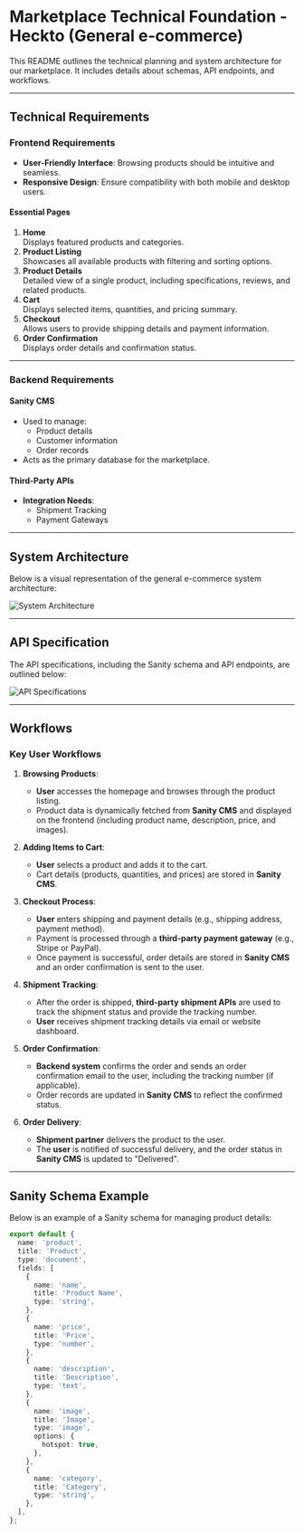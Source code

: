 # Marketplace Technical Foundation - Heckto (General e-commerce)

This README outlines the technical planning and system architecture for our marketplace. It includes details about schemas, API endpoints, and workflows.

---

## **Technical Requirements**

### **Frontend Requirements**
- **User-Friendly Interface**: Browsing products should be intuitive and seamless.
- **Responsive Design**: Ensure compatibility with both mobile and desktop users.

#### **Essential Pages**
1. **Home**  
   Displays featured products and categories.
2. **Product Listing**  
   Showcases all available products with filtering and sorting options.
3. **Product Details**  
   Detailed view of a single product, including specifications, reviews, and related products.
4. **Cart**  
   Displays selected items, quantities, and pricing summary.
5. **Checkout**  
   Allows users to provide shipping details and payment information.
6. **Order Confirmation**  
   Displays order details and confirmation status.

---

### **Backend Requirements**
#### **Sanity CMS**
- Used to manage:
  - Product details
  - Customer information
  - Order records
- Acts as the primary database for the marketplace.

#### **Third-Party APIs**
- **Integration Needs**:
  - Shipment Tracking
  - Payment Gateways

---

## **System Architecture**

Below is a visual representation of the general e-commerce system architecture:

![System Architecture](https://github.com/user-attachments/assets/7d2b6e54-cbcd-49c7-969c-b051c1effdf6)

---

## **API Specification**

The API specifications, including the Sanity schema and API endpoints, are outlined below:

![API Specifications](https://github.com/user-attachments/assets/c8347e97-952c-44eb-84dd-5c9807b44b6c)

---

## **Workflows**

### **Key User Workflows**
1. **Browsing Products**:
   - **User** accesses the homepage and browses through the product listing.
   - Product data is dynamically fetched from **Sanity CMS** and displayed on the frontend (including product name, description, price, and images).
   
2. **Adding Items to Cart**:
   - **User** selects a product and adds it to the cart.
   - Cart details (products, quantities, and prices) are stored in **Sanity CMS**.

3. **Checkout Process**:
   - **User** enters shipping and payment details (e.g., shipping address, payment method).
   - Payment is processed through a **third-party payment gateway** (e.g., Stripe or PayPal).
   - Once payment is successful, order details are stored in **Sanity CMS** and an order confirmation is sent to the user.

4. **Shipment Tracking**:
   - After the order is shipped, **third-party shipment APIs** are used to track the shipment status and provide the tracking number.
   - **User** receives shipment tracking details via email or website dashboard.

5. **Order Confirmation**:
   - **Backend system** confirms the order and sends an order confirmation email to the user, including the tracking number (if applicable).
   - Order records are updated in **Sanity CMS** to reflect the confirmed status.

6. **Order Delivery**:
   - **Shipment partner** delivers the product to the user.
   - The **user** is notified of successful delivery, and the order status in **Sanity CMS** is updated to "Delivered".


---

## **Sanity Schema Example**
Below is an example of a Sanity schema for managing product details:

```typescript
export default {
  name: 'product',
  title: 'Product',
  type: 'document',
  fields: [
    {
      name: 'name',
      title: 'Product Name',
      type: 'string',
    },
    {
      name: 'price',
      title: 'Price',
      type: 'number',
    },
    {
      name: 'description',
      title: 'Description',
      type: 'text',
    },
    {
      name: 'image',
      title: 'Image',
      type: 'image',
      options: {
        hotspot: true,
      },
    },
    {
      name: 'category',
      title: 'Category',
      type: 'string',
    },
  ],
};

